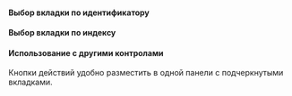 #### Выбор вкладки по идентификатору

<!-- example(tabs-active-tab-id) -->

#### Выбор вкладки по индексу

<!-- example(tabs-active-tab-index) -->

#### Использование с другими контролами

Кнопки действий удобно разместить в одной панели с подчеркнутыми вкладками.

<!-- example(tabs-actionbar) -->
